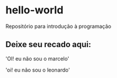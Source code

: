 # hello-world
Repositório para introdução à programação

## Deixe seu recado aqui:

'OI! eu não sou o marcelo'
 
 'oi! eu não sou o leonardo'
